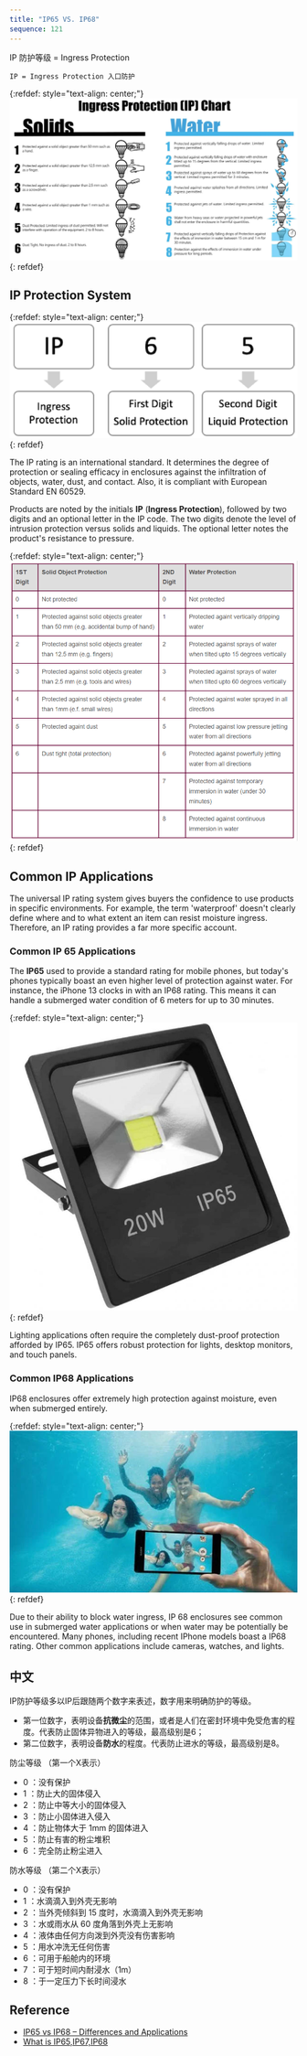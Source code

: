 ```yaml
---
title: "IP65 VS. IP68"
sequence: 121
---
```


IP 防护等级 = Ingress Protection

```text
IP = Ingress Protection 入口防护
```

{:refdef: style="text-align: center;"}
![](/assets/image/iot/ingress-protection-chart.png)
{: refdef}

## IP Protection System

{:refdef: style="text-align: center;"}
![](/assets/image/iot/ip-rating.png)
{: refdef}

The IP rating is an international standard.
It determines the degree of protection or sealing efficacy in enclosures against
the infiltration of objects, water, dust, and contact.
Also, it is compliant with European Standard EN 60529.

Products are noted by the initials **IP** (**Ingress Protection**),
followed by two digits and an optional letter in the IP code.
The two digits denote the level of intrusion protection versus solids and liquids.
The optional letter notes the product's resistance to pressure.

{:refdef: style="text-align: center;"}
![](/assets/image/iot/ip-rating-chart.png)
{: refdef}

## Common IP Applications

The universal IP rating system gives buyers the confidence to use products in specific environments.
For example, the term 'waterproof' doesn't clearly define where and to what extent an item can resist moisture ingress.
Therefore, an IP rating provides a far more specific account.

### Common IP 65 Applications

The **IP65** used to provide a standard rating for mobile phones,
but today's phones typically boast an even higher level of protection against water.
For instance, the iPhone 13 clocks in with an IP68 rating.
This means it can handle a submerged water condition of 6 meters for up to 30 minutes.

{:refdef: style="text-align: center;"}
![](/assets/image/iot/ip65-application.jpg)
{: refdef}

Lighting applications often require the completely dust-proof protection afforded by IP65.
IP65 offers robust protection for lights, desktop monitors, and touch panels.

### Common IP68 Applications

IP68 enclosures offer extremely high protection against moisture, even when submerged entirely.

{:refdef: style="text-align: center;"}
![](/assets/image/iot/ip68-application.jpg)
{: refdef}

Due to their ability to block water ingress,
IP 68 enclosures see common use in submerged water applications or when water may be potentially be encountered.
Many phones, including recent IPhone models boast a IP68 rating.
Other common applications include cameras, watches, and lights.

## 中文

IP防护等级多以IP后跟随两个数字来表述，数字用来明确防护的等级。

- 第一位数字，表明设备**抗微尘**的范围，或者是人们在密封环境中免受危害的程度。代表防止固体异物进入的等级，最高级别是6；
- 第二位数字，表明设备**防水**的程度。代表防止进水的等级，最高级别是8。

防尘等级 （第一个X表示）

- 0 ：没有保护
- 1 ：防止大的固体侵入
- 2 ：防止中等大小的固体侵入
- 3 ：防止小固体进入侵入
- 4 ：防止物体大于 1mm 的固体进入
- 5 ：防止有害的粉尘堆积
- 6 ：完全防止粉尘进入

防水等级 （第二个X表示）

- 0 ：没有保护
- 1 ：水滴滴入到外壳无影响
- 2 ：当外壳倾斜到 15 度时，水滴滴入到外壳无影响
- 3 ：水或雨水从 60 度角落到外壳上无影响
- 4 ：液体由任何方向泼到外壳没有伤害影响
- 5 ：用水冲洗无任何伤害
- 6 ：可用于船舱内的环境
- 7 ：可于短时间内耐浸水（1m）
- 8 ：于一定压力下长时间浸水

## Reference

- [IP65 vs IP68 – Differences and Applications](https://punchlistzero.com/ip65-vs-ip68/)
- [What is IP65,IP67,IP68](https://www.rfwireless-world.com/Terminology/IP65-vs-IP67-vs-IP68.html)
